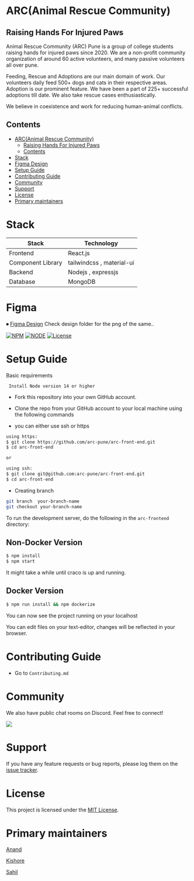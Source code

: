 # ARC(Animal Rescue Community)

## Raising Hands For Injured Paws

Animal Rescue Community (ARC) Pune is a group of college students raising hands for injured paws since 2020. We are a non-profit community organization of around 60 active volunteers, and many passive volunteers all over pune. 

Feeding, Rescue and Adoptions are our main domain of work. Our volunteers daily feed 500+ dogs and cats in their respective areas. Adoption is our prominent feature. We have been a part of 225+ successful adoptions till date. We also take rescue cases enthusiastically.

We believe in coexistence and work for reducing human-animal conflicts.

## Contents

- [ARC(Animal Rescue Community)](#arcanimal-rescue-community)
  - [Raising Hands For Injured Paws](#raising-hands-for-injured-paws)
  - [Contents](#contents)
- [Stack](#stack)
- [Figma Design](#figma)
- [Setup Guide](#setup-guide)
- [Contributing Guide](#contributing-guide)
- [Community](#community)
- [Support](#support)
- [License](#license)
- [Primary maintainers](#primary-maintainers)

# Stack
| Stack    | Technology |
| ---      | ---       |
| Frontend | React.js         |
| Component Library    | tailwindcss , material-ui        | 
| Backend     | Nodejs , expressjs |
| Database     |  MongoDB |

# Figma
 ⏺
[Figma Design](https://www.figma.com/file/BqzGoxY6C9eHFbqa2EPpZE/Untitled?node-id=0%3A1)
Check design folder for the png of the same..

[![NPM](https://img.shields.io/static/v1?label=npm&message=7.23&color=blue)](https://shields.io/)
[![NODE](https://img.shields.io/static/v1?label=node&message=14.17.6&color=success)](https://shields.io/)
[![License](https://img.shields.io/badge/license-MIT-green.svg)](https://shields.io/)


# Setup Guide

Basic requirements
``` 
 Install Node version 14 or higher
```

- Fork this repository into your own GitHub account.
- Clone the repo from your GitHub account to your local machine using the following commands

- you can either  use ssh or https

```bash
using https:
$ git clone https://github.com/arc-pune/arc-front-end.git
$ cd arc-front-end

or

using ssh:
$ git clone git@github.com:arc-pune/arc-front-end.git
$ cd arc-front-end
```

- Creating  branch  
``` bash 
git branch  your-branch-name
git checkout your-branch-name
```
To run the development server, do the following in the `arc-frontend` directory:

## Non-Docker Version
```bash
$ npm install
$ npm start
```
It might take a while until craco is up and running.

## Docker Version

```bash
$ npm run install && npm dockerize
```

You can now see the project running on your localhost

You can edit files on your text-editor, changes will be reflected in your browser.

# Contributing Guide

- Go to `Contributing.md`


# Community

We also have public chat rooms on Discord. Feel free to connect!

[![](https://img.shields.io/badge/chat-on_Discord-blue.svg?style=for-the-badge&logo=Discord)](https://discord.gg/MHfe9dJE)

# Support

If you have any feature requests or bug reports, please log them on the [issue tracker](https://github.com/arc-pune/arc-front-end/issues/new).

# License

This project is licensed under the [MIT License](LICENSE).

# Primary maintainers

[Anand](https://github.com/AnandDhakane01)

[Kishore](https://github.com/majjikishore007)

[Sahil](https://github.com/agarwalsahil0210)

